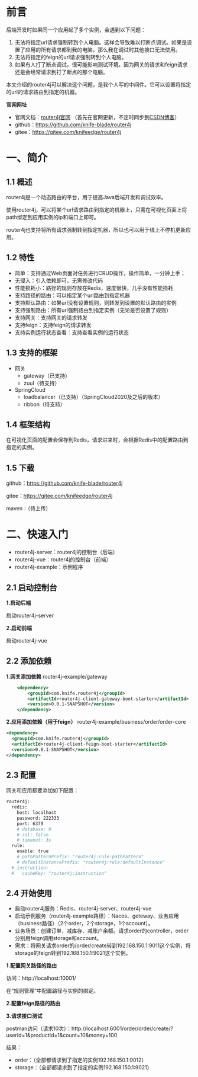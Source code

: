 # 前言
后端开发时如果同一个应用起了多个实例，会遇到以下问题：
1. 无法将指定url请求强制转到个人电脑。这样会导致难以打断点调试。如果是设置了应用的所有请求都到我的电脑，那么我在调试时其他接口无法使用。
2. 无法将指定的feign的url请求强制转到个人电脑。
3. 如果有人打了断点调试，很可能影响测试环境。因为网关的请求和feign请求还是会经常请求到打了断点的那个电脑。

本文介绍的router4j可以解决这个问题，是我个人写的中间件。它可以设置将指定的url的请求路由到指定的机器。

 **官网网址** 
- 官网文档：[router4j官网](https://www.yuque.com/knifeblade/opensource/router4j) （首先在官网更新，不定时同步到[CSDN博客](https://knife.blog.csdn.net/article/details/126930621 "CSDN博客")）
- github：https://github.com/knife-blade/router4j
- gitee：https://gitee.com/knifeedge/router4j

# 一、简介
## 1.1 概述
router4j是一个动态路由的平台，用于提高Java后端开发和调试效率。

使用router4j，可以将某个url请求路由到指定的机器上，只需在可视化页面上将path绑定到应用实例的ip和端口上即可。

router4j也支持将所有请求强制转到指定机器，所以也可以用于线上不停机更新应用。
## 1.2 特性
- 简单：支持通过Web页面对任务进行CRUD操作，操作简单，一分钟上手；
- 无侵入：引入依赖即可，无需修改代码
- 性能损耗小：路径的规则存放在Redis，速度很快，几乎没有性能损耗
- 支持路径的路由：可以指定某个url路由到指定机器
- 支持默认路由：如果url没有设置规则，则转发到设置的默认路由的实例
- 支持强制路由：所有url强制路由到指定实例（无论是否设置了规则）
- 支持网关：支持网关的请求转发
- 支持feign：支持feign的请求转发
- 支持实例运行状态查看：支持查看实例的运行状态

## 1.3 支持的框架
- 网关
	- gateway（已支持）
	- zuul（待支持）
- SpringCloud
	- loadbalancer（已支持）（SpringCloud2020及之后的版本）
	- ribbon（待支持）
	
## 1.4 框架结构
在可视化页面的配置会保存到Redis，请求进来时，会根据Redis中的配置路由到指定的实例。
## 1.5 下载
github：https://github.com/knife-blade/router4j

gitee：https://gitee.com/knifeedge/router4j

maven：（待上传）
# 二、快速入门
- router4j-server：router4j的控制台（后端）
- router4j-vue：router4j的控制台（前端）
- router4j-example：示例程序

## 2.1 启动控制台
**1.启动后端**

启动router4j-server

**2.启动前端**

启动router4j-vue

## 2.2 添加依赖
**1.网关添加依赖**
router4j-example/gateway
```xml
    <dependency>
        <groupId>com.knife.router4j</groupId>
        <artifactId>router4j-client-gateway-boot-starter</artifactId>
        <version>0.0.1-SNAPSHOT</version>
    </dependency>
```
	
**2.应用添加依赖（用于feign）**
router4j-example/business/order/order-core
```xml
<dependency>
  <groupId>com.knife.router4j</groupId>
  <artifactId>router4j-client-feign-boot-starter</artifactId>
  <version>0.0.1-SNAPSHOT</version>
</dependency>
```
## 2.3 配置
网关和应用都要添加如下配置：
```bash
router4j:
  redis:
    host: localhost
    password: 222333
    port: 6379
    # database: 0
    # ssl: false
    # timeout: 3s
  rule:
    enable: true
    # pathPatternPrefix: "router4j:rule:pathPattern"
    # defaultInstancePrefix: "router4j:rule:defaultInstance"
  # instruction:
  #   cacheKey: "router4j:instruction"
```
## 2.4 开始使用
- 启动router4j服务：Redis、router4j-server、router4j-vue
- 启动示例服务（router4j-example路径）：Nacos、geteway、业务应用（business路径）（2个order，2个storage，1个account）。
- 业务场景：创建订单，减库存、减账户余额。请求order的controller，order分别用feign调用storage和account。
- 需求：将网关请求order的/order/create转到192.168.150.1:9011这个实例，将storage的feign转到192.168.150.1:9021这个实例。

**1.配置网关路径的路由**

访问：http://localhost:10001/

在“规则管理”中配置路径与实例的绑定。

**2.配置feign路径的路由**

**3.请求接口测试**

postman访问（请求10次）：http://localhost:6001/order/order/create/?userId=1&productId=1&count=10&money=100

结果：
- order：（全部都请求到了指定的实例192.168.150.1:9012）
- storage：（全部都请求到了指定的实例192.168.150.1:9021）
